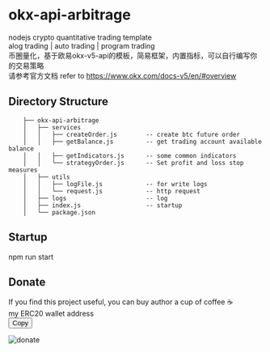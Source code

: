 # okx-api-arbitrage
nodejs crypto quantitative trading template  
alog trading | auto trading | program trading  
币圈量化，基于欧易okx-v5-api的模板，简易框架，内置指标，可以自行编写你的交易策略  
请参考官方文档 refer to https://www.okx.com/docs-v5/en/#overview

## Directory Structure
```
    ├── okx-api-arbitrage
    │   ├── services      
    │   │   ├── createOrder.js        -- create btc future order
    │   │   ├── getBalance.js         -- get trading account available balance
    │   │   ├── getIndicators.js      -- some common indicators
    │   │   └── strategyOrder.js      -- Set profit and loss stop measures
    │   ├── utils                   
    │   │   ├── logFile.js            -- for write logs
    │   │   └── request.js            -- http request
    │   ├── logs                      -- log 
    │   ├── index.js                  -- startup
    │   └── package.json
```
## Startup
npm run start

## Donate
If you find this project useful, you can buy author a cup of coffee :coffee:  
my ERC20 wallet address  
<button onclick="copyToClipboard()">Copy</button>
<script>
  function copyToClipboard() {
    var tempInput = document.createElement("textarea");
    tempInput.value = "0x0FB00e0434f31c4a169990cecF616E7170F2197E";
    document.body.appendChild(tempInput);
    tempInput.select();
    document.execCommand("copy");
    document.body.removeChild(tempInput);
    alert("The address has been successfully copied!");
  }
</script>
![donate](https://wangxiaofenggit.github.io/page/address.png)
